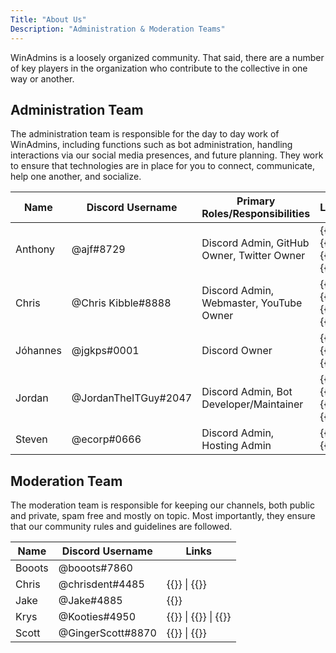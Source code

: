 ```yaml
---
Title: "About Us"
Description: "Administration & Moderation Teams"
---
```


WinAdmins is a loosely organized community. That said, there are a number of key players in the organization who contribute to the collective in one way or another.

## Administration Team

The administration team is responsible for the day to day work of WinAdmins, including functions such as bot administration, handling interactions via our social media presences, and future planning. They work to ensure that technologies are in place for you to connect, communicate, help one another, and socialize.

Name|Discord Username|Primary Roles/Responsibilities|Links
-|-|-|-
Anthony|@ajf#8729|Discord Admin, GitHub Owner, Twitter Owner|{{<twitter handle="ajf8729">}} \| {{<weblink site="https://anthonyfontanez.com/">}} \| {{<github username="ajf8729">}} \| {{<reddit u="ajf8729">}}
Chris|@Chris Kibble#8888|Discord Admin, Webmaster, YouTube Owner|{{<twitter handle="Christopher83">}} \| {{<weblink site="https://christopherkibble.com/">}} \| {{<github username="ChrisKibble">}} \| {{<reddit u="ChrisKibble">}}
Jóhannes|@jgkps#0001|Discord Owner|{{<twitter handle="jgkps">}} \| {{<weblink site="https://sysmansquad.com/author/jgkps/">}} \| {{<github username="jgkps">}}
Jordan|@JordanTheITGuy#2047|Discord Admin, Bot Developer/Maintainer|{{<twitter handle="JordanTheITguy">}} \| {{<weblink site="https://jordantheitguy.com/">}} \| {{<github username="JordanTheITGuy">}} \| {{<reddit u="Jordan_The_It_Guy">}}
Steven|@ecorp#0666|Discord Admin, Hosting Admin|{{<twitter handle="steven_vital">}} \| {{<weblink site="https://techfoundry.co.uk/">}}

## Moderation Team

The moderation team is responsible for keeping our channels, both public and private, spam free and mostly on topic. Most importantly, they ensure that our community rules and guidelines are followed.

Name|Discord Username|Links
-|-|-
Booots|@booots#7860
Chris|@chrisdent#4485|{{<weblink site="https://www.indented.co.uk/">}} \| {{<github username="indented-automation">}}
Jake|@Jake#4885|{{<twitter handle="shackelfjaco">}}
Krys|@Kooties#4950|{{<twitter handle="KrysOnTheNet">}} \| {{<weblink site="https://KrysOnThe.Net">}} \| {{<github username="Kooties">}}
Scott|@GingerScott#8870|{{<twitter handle="smcallister594">}} \| {{<reddit username="gingerscottmca">}}
